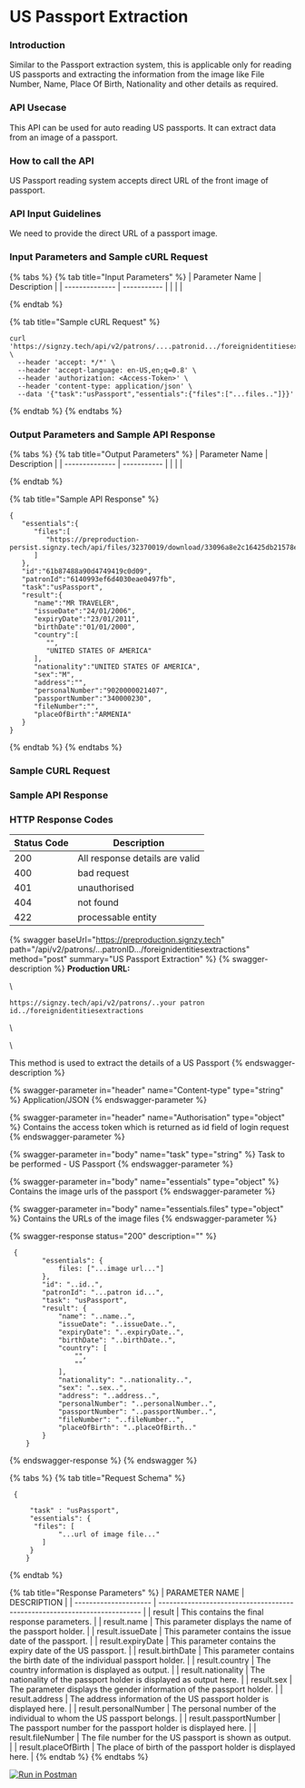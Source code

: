 # US Passport Extraction

### Introduction

Similar to the Passport extraction system, this is applicable only for reading US passports and extracting the information from the image like File Number, Name, Place Of Birth, Nationality and other details as required.

### API Usecase

This API can be used for auto reading US passports. It can extract data from an image of a passport.

### How to call the API

US Passport reading system accepts direct URL of the front image of passport.



### API Input Guidelines

We need to provide the direct URL of a passport image.

### Input Parameters and Sample cURL Request

{% tabs %}
{% tab title="Input Parameters" %}
| Parameter Name | Description |
| -------------- | ----------- |
|                |             |


{% endtab %}

{% tab title="Sample cURL Request" %}
```
curl 'https://signzy.tech/api/v2/patrons/....patronid.../foreignidentitiesextractions \
  --header 'accept: */*' \
  --header 'accept-language: en-US,en;q=0.8' \
  --header 'authorization: <Access-Token>' \
  --header 'content-type: application/json' \
  --data '{"task":"usPassport","essentials":{"files":["...files.."]}}'
```


{% endtab %}
{% endtabs %}

### Output Parameters and Sample API Response

{% tabs %}
{% tab title="Output Parameters" %}
| Parameter Name | Description |
| -------------- | ----------- |
|                |             |


{% endtab %}

{% tab title="Sample API Response" %}
```
{
   "essentials":{
      "files":[
         "https://preproduction-persist.signzy.tech/api/files/32370019/download/33096a8e2c16425db21578e63a4b46a6cfdefa2828404033a9f167541c6a4507.jpg"
      ]
   },
   "id":"61b87488a90d4749419c0d09",
   "patronId":"6140993ef6d4030eae0497fb",
   "task":"usPassport",
   "result":{
      "name":"MR TRAVELER",
      "issueDate":"24/01/2006",
      "expiryDate":"23/01/2011",
      "birthDate":"01/01/2000",
      "country":[
         "",
         "UNITED STATES OF AMERICA"
      ],
      "nationality":"UNITED STATES OF AMERICA",
      "sex":"M",
      "address":"",
      "personalNumber":"9020000021407",
      "passportNumber":"340000230",
      "fileNumber":"",
      "placeOfBirth":"ARMENIA"
   }
}
```


{% endtab %}
{% endtabs %}

### Sample CURL Request



### Sample API Response



### HTTP Response Codes

| Status Code | Description                    |
| ----------- | ------------------------------ |
| 200         | All response details are valid |
| 400         | bad request                    |
| 401         | unauthorised                   |
| 404         | not found                      |
| 422         | processable entity             |

{% swagger baseUrl="https://preproduction.signzy.tech" path="/api/v2/patrons/...patronID.../foreignidentitiesextractions" method="post" summary="US Passport Extraction" %}
{% swagger-description %}
**Production URL:**

\




`https://signzy.tech/api/v2/patrons/..your patron id../foreignidentitiesextractions`

\




\


This method is used to extract the details of a US Passport
{% endswagger-description %}

{% swagger-parameter in="header" name="Content-type" type="string" %}
Application/JSON
{% endswagger-parameter %}

{% swagger-parameter in="header" name="Authorisation" type="object" %}
Contains the access token which is returned as id field of login request
{% endswagger-parameter %}

{% swagger-parameter in="body" name="task" type="string" %}
Task to be performed - US Passport
{% endswagger-parameter %}

{% swagger-parameter in="body" name="essentials" type="object" %}
Contains the image urls of the passport
{% endswagger-parameter %}

{% swagger-parameter in="body" name="essentials.files" type="object" %}
Contains the URLs of the image files
{% endswagger-parameter %}

{% swagger-response status="200" description="" %}
```
 {
        "essentials": {
            files: ["...image url..."]
        },
        "id": "..id..",
        "patronId": "...patron id...",
        "task": "usPassport",
        "result": {
            "name": "..name..",
            "issueDate": "..issueDate..",
            "expiryDate": "..expiryDate..",
            "birthDate": "..birthDate..",
            "country": [
                "",
                ""
            ],
            "nationality": "..nationality..",
            "sex": "..sex..",
            "address": "..address..",
            "personalNumber": "..personalNumber..",
            "passportNumber": "..passportNumber..",
            "fileNumber": "..fileNumber..",
            "placeOfBirth": "..placeOfBirth.."
        }
    }
```
{% endswagger-response %}
{% endswagger %}

{% tabs %}
{% tab title="Request Schema" %}
```
 {

     "task" : "usPassport",
     "essentials": {
      "files": [
      		"...url of image file..."
      	]
     }
    }
```
{% endtab %}

{% tab title="Response Parameters" %}
| PARAMETER NAME        | DESCRIPTION                                                               |
| --------------------- | ------------------------------------------------------------------------- |
| result                | This contains the final response parameters.                              |
| result.name           | This parameter displays the name of the passport holder.                  |
| result.issueDate      | This parameter contains the issue date of the passport.                   |
| result.expiryDate     | This parameter contains the expiry date of the US passport.               |
| result.birthDate      | This parameter contains the birth date of the individual passport holder. |
| result.country        | The country information is displayed as output.                           |
| result.nationality    | The nationality of the passport holder is displayed as output here.       |
| result.sex            | The parameter displays the gender information of the passport holder.     |
| result.address        | The address information of the US passport holder is displayed here.      |
| result.personalNumber | The personal number of the individual to whom the US passport belongs.    |
| result.passportNumber | The passport number for the passport holder is displayed here.            |
| result.fileNumber     | The file number for the US passport is shown as output.                   |
| result.placeOfBirth   | The place of birth of the passport holder is displayed here.              |
{% endtab %}
{% endtabs %}

&#x20;[![Run in Postman](https://run.pstmn.io/button.svg)](https://www.getpostman.com/collections/7ffe52a8428026182ce4)
